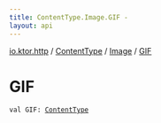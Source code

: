 ```yaml
---
title: ContentType.Image.GIF - 
layout: api
---
```


<div class='api-docs-breadcrumbs'><a href="../../index.html">io.ktor.http</a> / <a href="../index.html">ContentType</a> / <a href="index.html">Image</a> / <a href="./-g-i-f.html">GIF</a></div>

# GIF

<div class="signature"><code><span class="keyword">val </span><span class="identifier">GIF</span><span class="symbol">: </span><a href="../index.html"><span class="identifier">ContentType</span></a></code></div>
